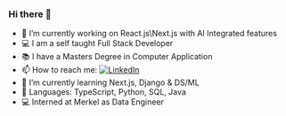 ### Hi there 👋


- 🔭 I’m currently working on React.js\Next.js with AI Integrated features
- 💻 I am a self taught Full Stack Developer
- 📚 I have a Masters Degree in Computer Application
- 📫 How to reach me: <a target='_blank' href="https://www.linkedin.com/in/siddharth--nair/"><img src="https://img.shields.io/badge/linkedin-%230A66C2.svg?style=plastic&logo=linkedin&logoColor=white" alt="LinkedIn"/></a>
- 🌱 I’m currently learning Next.js, Django & DS/ML
- 🌟 Languages: TypeScript, Python, SQL, Java
- 💻 Interned at Merkel as Data Engineer
